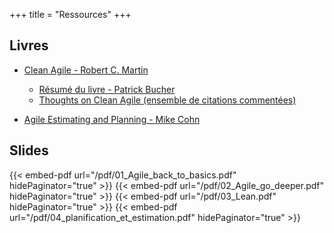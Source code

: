 +++ 
title = "Ressources" 
+++


## Livres

- [Clean Agile - Robert C. Martin]()
    - [Résumé du livre - Patrick Bucher](https://raw.githubusercontent.com/patrickbucher/docs/master/clean-agile/clean-agile.pdf)
    - [Thoughts on Clean Agile (ensemble de citations commentées)](https://jakobbr.eu/2021/01/31/thoughts-on-clean-agile-from-robert-c-martin/)

- [Agile Estimating and Planning - Mike Cohn]()


## Slides
{{< embed-pdf url="/pdf/01_Agile_back_to_basics.pdf" hidePaginator="true" >}}
{{< embed-pdf url="/pdf/02_Agile_go_deeper.pdf" hidePaginator="true" >}}
{{< embed-pdf url="/pdf/03_Lean.pdf" hidePaginator="true" >}}
{{< embed-pdf url="/pdf/04_planification_et_estimation.pdf" hidePaginator="true" >}}